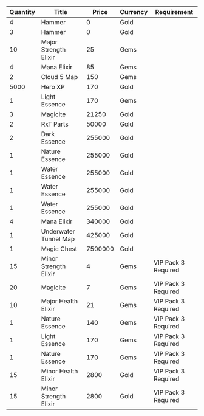 | Quantity | Title | Price | Currency |  Requirement |
| -------- | ----- | ----- | -------- |  ----------- |
| 4 | Hammer | 0 | Gold |  |
| 3 | Hammer | 0 | Gold |  |
| 10 | Major Strength Elixir | 25 | Gems |  |
| 4 | Mana Elixir | 85 | Gems |  |
| 2 | Cloud 5 Map | 150 | Gems |  |
| 5000 | Hero XP | 170 | Gold |  |
| 1 | Light Essence | 170 | Gems |  |
| 3 | Magicite | 21250 | Gold |  |
| 2 | RxT Parts | 50000 | Gold |  |
| 2 | Dark Essence | 255000 | Gold |  |
| 1 | Nature Essence | 255000 | Gold |  |
| 1 | Water Essence | 255000 | Gold |  |
| 1 | Water Essence | 255000 | Gold |  |
| 1 | Water Essence | 255000 | Gold |  |
| 4 | Mana Elixir | 340000 | Gold |  |
| 1 | Underwater Tunnel Map | 425000 | Gold |  |
| 1 | Magic Chest | 7500000 | Gold |  |
| 15 | Minor Strength Elixir | 4 | Gems | VIP Pack 3 Required |
| 20 | Magicite | 7 | Gems | VIP Pack 3 Required |
| 10 | Major Health Elixir | 21 | Gems | VIP Pack 3 Required |
| 1 | Nature Essence | 140 | Gems | VIP Pack 3 Required |
| 1 | Light Essence | 170 | Gems | VIP Pack 3 Required |
| 1 | Nature Essence | 170 | Gems | VIP Pack 3 Required |
| 15 | Minor Health Elixir | 2800 | Gold | VIP Pack 3 Required |
| 15 | Minor Strength Elixir | 2800 | Gold | VIP Pack 3 Required |
